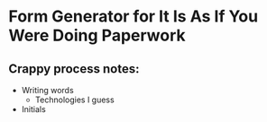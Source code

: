 # Form Generator for It Is As If You Were Doing Paperwork

## Crappy process notes:


* Writing words
  * Technologies I guess
* Initials
